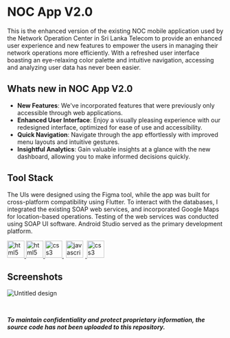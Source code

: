 # NOC App V2.0

This is the enhanced version of the existing NOC mobile application used by the Network Operation Center in Sri Lanka Telecom to provide an enhanced user experience and new features to empower the users in managing their network operations more efficiently. With a refreshed user interface boasting an eye-relaxing color palette and intuitive navigation, accessing and analyzing user data has never been easier.

## Whats new in NOC App V2.0

- **New Features**: We've incorporated features that were previously only accessible through web applications.
- **Enhanced User Interface**: Enjoy a visually pleasing experience with our redesigned interface, optimized for ease of use and accessibility.
- **Quick Navigation**: Navigate through the app effortlessly with improved menu layouts and intuitive gestures.
-	**Insightful Analytics**: Gain valuable insights at a glance with the new dashboard, allowing you to make informed decisions quickly.


## Tool Stack

The UIs were designed using the Figma tool, while the app was built for cross-platform compatibility using Flutter. To interact with the databases, I integrated the existing SOAP web services, and incorporated Google Maps for location-based operations. Testing of the web services was conducted using SOAP UI software. Android Studio served as the primary development platform.

<p align="left" >
  <a href="https://www.w3.org/html/" target="_blank" rel="noreferrer"> <img src="https://user-images.githubusercontent.com/25181517/189715289-df3ee512-6eca-463f-a0f4-c10d94a06b2f.png" alt="html5" width="40" height="40"/> </a>
  <a href="https://www.w3.org/html/" target="_blank" rel="noreferrer"> <img src="https://user-images.githubusercontent.com/25181517/186150365-da1eccce-6201-487c-8649-45e9e99435fd.png" alt="html5" width="40" height="40"/> </a>
  <a href="https://www.w3schools.com/css/" target="_blank" rel="noreferrer"> <img src="https://user-images.githubusercontent.com/25181517/186150304-1568ffdf-4c62-4bdc-9cf1-8d8efcea7c5b.png" alt="css3" width="40" height="40"/> </a>
  <a href="https://developer.mozilla.org/en-US/docs/Web/JavaScript" target="_blank" rel="noreferrer"> <img src="https://user-images.githubusercontent.com/25181517/192108895-20dc3343-43e3-4a54-a90e-13a4abbc57b9.png" alt="javascript" width="40" height="40" hspace="5"/> </a>
  <a href="https://www.w3schools.com/css/" target="_blank" rel="noreferrer"> <img src="https://user-images.githubusercontent.com/25181517/192107860-9a9f0894-0e34-4ab3-964d-6297ee4c00e9.png" alt="css3" width="40" height="40"/> </a>
</p>

## Screenshots

![Untitled design](https://github.com/MadhukaD/NOC-App/assets/83831219/a98ca0da-740c-4961-8131-a26ca728ac80)

<br>

***To maintain confidentiality and protect proprietary information, the source code has not been uploaded to this repository.***
